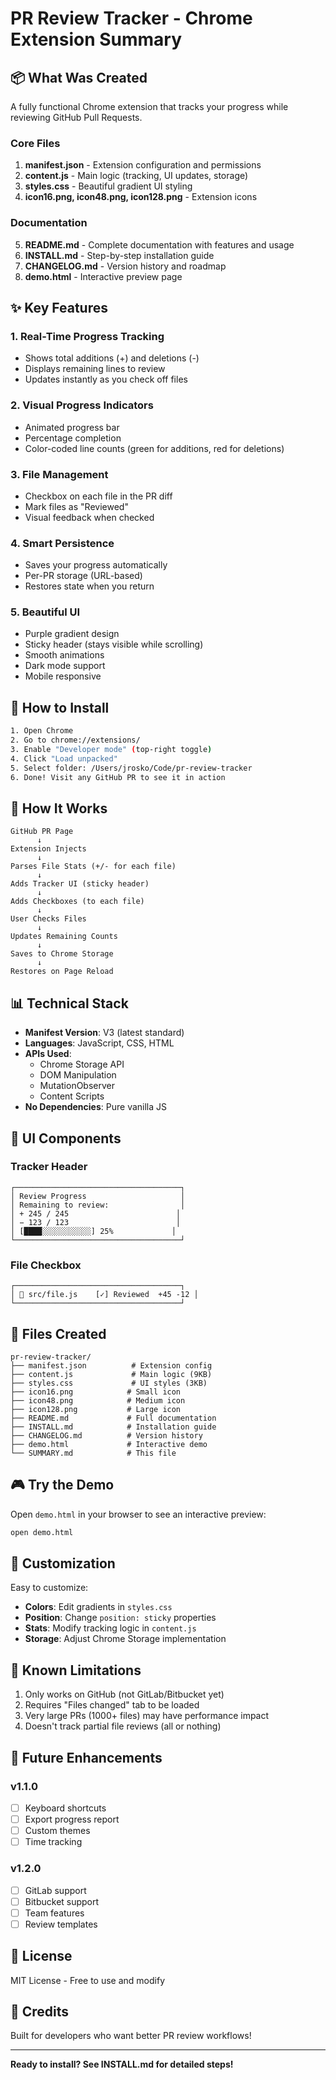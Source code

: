 # PR Review Tracker - Chrome Extension Summary

## 📦 What Was Created

A fully functional Chrome extension that tracks your progress while reviewing GitHub Pull Requests.

### Core Files
1. **manifest.json** - Extension configuration and permissions
2. **content.js** - Main logic (tracking, UI updates, storage)
3. **styles.css** - Beautiful gradient UI styling
4. **icon16.png, icon48.png, icon128.png** - Extension icons

### Documentation
5. **README.md** - Complete documentation with features and usage
6. **INSTALL.md** - Step-by-step installation guide
7. **CHANGELOG.md** - Version history and roadmap
8. **demo.html** - Interactive preview page

## ✨ Key Features

### 1. Real-Time Progress Tracking
- Shows total additions (+) and deletions (-)
- Displays remaining lines to review
- Updates instantly as you check off files

### 2. Visual Progress Indicators
- Animated progress bar
- Percentage completion
- Color-coded line counts (green for additions, red for deletions)

### 3. File Management
- Checkbox on each file in the PR diff
- Mark files as "Reviewed"
- Visual feedback when checked

### 4. Smart Persistence
- Saves your progress automatically
- Per-PR storage (URL-based)
- Restores state when you return

### 5. Beautiful UI
- Purple gradient design
- Sticky header (stays visible while scrolling)
- Smooth animations
- Dark mode support
- Mobile responsive

## 🚀 How to Install

```bash
1. Open Chrome
2. Go to chrome://extensions/
3. Enable "Developer mode" (top-right toggle)
4. Click "Load unpacked"
5. Select folder: /Users/jrosko/Code/pr-review-tracker
6. Done! Visit any GitHub PR to see it in action
```

## 🎯 How It Works

```
GitHub PR Page
      ↓
Extension Injects
      ↓
Parses File Stats (+/- for each file)
      ↓
Adds Tracker UI (sticky header)
      ↓
Adds Checkboxes (to each file)
      ↓
User Checks Files
      ↓
Updates Remaining Counts
      ↓
Saves to Chrome Storage
      ↓
Restores on Page Reload
```

## 📊 Technical Stack

- **Manifest Version**: V3 (latest standard)
- **Languages**: JavaScript, CSS, HTML
- **APIs Used**: 
  - Chrome Storage API
  - DOM Manipulation
  - MutationObserver
  - Content Scripts
- **No Dependencies**: Pure vanilla JS

## 🎨 UI Components

### Tracker Header
```
┌─────────────────────────────────────┐
│ Review Progress                     │
│ Remaining to review:                │
│ + 245 / 245                        │
│ − 123 / 123                        │
│ [████░░░░░░░░░░░] 25%             │
└─────────────────────────────────────┘
```

### File Checkbox
```
┌─────────────────────────────────────┐
│ 📄 src/file.js    [✓] Reviewed  +45 -12 │
└─────────────────────────────────────┘
```

## 📝 Files Created

```
pr-review-tracker/
├── manifest.json          # Extension config
├── content.js             # Main logic (9KB)
├── styles.css             # UI styles (3KB)
├── icon16.png            # Small icon
├── icon48.png            # Medium icon
├── icon128.png           # Large icon
├── README.md             # Full documentation
├── INSTALL.md            # Installation guide
├── CHANGELOG.md          # Version history
├── demo.html             # Interactive demo
└── SUMMARY.md            # This file
```

## 🎮 Try the Demo

Open `demo.html` in your browser to see an interactive preview:
```bash
open demo.html
```

## 🔧 Customization

Easy to customize:
- **Colors**: Edit gradients in `styles.css`
- **Position**: Change `position: sticky` properties
- **Stats**: Modify tracking logic in `content.js`
- **Storage**: Adjust Chrome Storage implementation

## 🐛 Known Limitations

1. Only works on GitHub (not GitLab/Bitbucket yet)
2. Requires "Files changed" tab to be loaded
3. Very large PRs (1000+ files) may have performance impact
4. Doesn't track partial file reviews (all or nothing)

## 🚀 Future Enhancements

### v1.1.0
- [ ] Keyboard shortcuts
- [ ] Export progress report
- [ ] Custom themes
- [ ] Time tracking

### v1.2.0
- [ ] GitLab support
- [ ] Bitbucket support
- [ ] Team features
- [ ] Review templates

## 📄 License

MIT License - Free to use and modify

## 🙏 Credits

Built for developers who want better PR review workflows!

---

**Ready to install? See INSTALL.md for detailed steps!**
